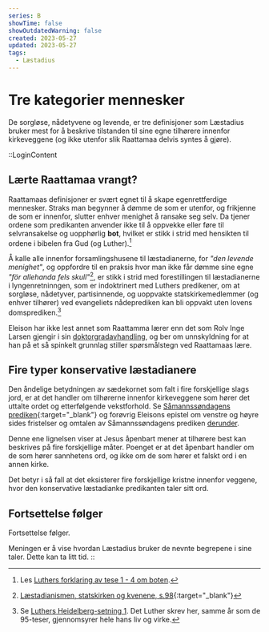 ```yaml
---
series: B
showTime: false
showOutdatedWarning: false
created: 2023-05-27
updated: 2023-05-27
tags:
  - Læstadius
---
```


# Tre kategorier mennesker
De sorgløse, nådetyvene og levende, er tre definisjoner som Læstadius bruker mest for å beskrive tilstanden til sine egne tilhørere innenfor kirkeveggene (og ikke utenfor slik Raattamaa delvis syntes å gjøre).

::LoginContent
## Lærte Raattamaa vrangt?
Raattamaas definisjoner er svært egnet til å skape egenrettferdige mennesker. Straks man begynner å dømme de som er utenfor, og frikjenne de som er innenfor, slutter enhver menighet å ransake seg selv. Da tjener ordene som predikanten anvender ikke til å oppvekke eller føre til selvransakelse og uopphørlig **bot**, hvilket er stikk i strid med hensikten til ordene i bibelen fra Gud (og Luther).[^1]

Å kalle alle innenfor forsamlingshusene til læstadianerne, for _"den levende menighet"_, og oppfordre til en praksis hvor man ikke får dømme sine egne _"för allehanda fels skull"_[^2], er stikk i strid med forestillingen til læstadianerne i lyngenretninngen, som er indoktrinert med Luthers predikener, om at sorgløse, nådetyver, partisinnende, og uoppvakte statskirkemedlemmer (og enhver tilhører) ved evangeliets nådeprediken kan bli oppvakt uten lovens domsprediken.[^3]

Eleison har ikke lest annet som Raattamma lærer enn det som Rolv Inge Larsen gjengir i sin [doktorgradavhandling](#user-content-fn-2), og ber om unnskyldning for at han på et så spinkelt grunnlag stiller spørsmålstegn ved Raattamaas lære.

## Fire typer konservative læstadianere
Den åndelige betydningen av sædekornet som falt i fire forskjellige slags jord, er at det handler om tilhørerne innenfor kirkeveggene som hører det uttalte ordet og etterfølgende vekstforhold. Se [Såmannssøndagens prediken](https://kirkepostille.vercel.app/article/vinter/for-faste/sexagesima-evangelium){:target="_blank"} og forøvrig Eleisons epistel om venstre og høyre sides fristelser og omtalen av Såmannssøndagens prediken [derunder](venstre-og-hoyre-side#saamannssondags-evangelium).

Denne ene lignelsen viser at Jesus åpenbart mener at tilhørere best kan beskrives på fire forskjellige måter. Poenget er at det åpenbart handler om de som hører sannhetens ord, og ikke om de som hører et falskt ord i en annen kirke.

Det betyr i så fall at det eksisterer fire forskjellige kristne innenfor veggene, hvor den konservative læstadianke predikanten taler sitt ord.

## Fortsettelse følger
Fortsettelse følger. 

Meningen er å vise hvordan Læstadius bruker de nevnte begrepene i sine taler. Dette kan ta litt tid.
::

[^1]: Les [Luthers forklaring av tese 1 - 4 om boten](../2.c/3.tese-1-4-om-boten.md).
[^2]: [Læstadianismen, statskirken og kvenene, s.98](https://munin.uit.no/bitstream/handle/10037/4739/thesis.pdf){:target="_blank"}
[^3]: Se [Luthers Heidelberg-setning 1](/article/epistler/c/luthers-heidelberg-setninger). Det Luther skrev her, samme år som de 95-teser, gjennomsyrer hele hans liv og virke.